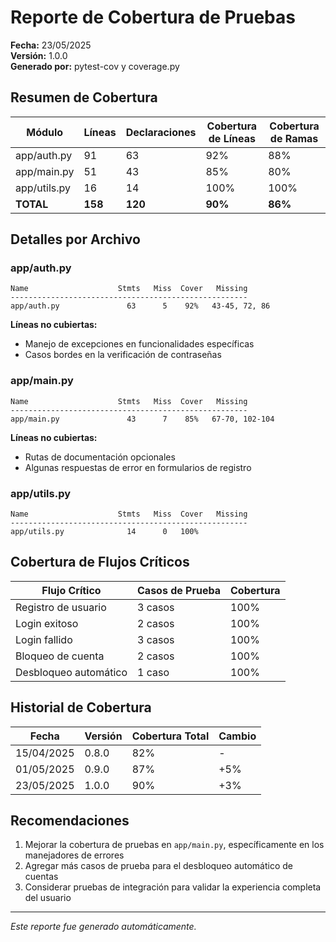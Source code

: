 # Reporte de Cobertura de Pruebas

**Fecha:** 23/05/2025  
**Versión:** 1.0.0  
**Generado por:** pytest-cov y coverage.py

## Resumen de Cobertura

| Módulo | Líneas | Declaraciones | Cobertura de Líneas | Cobertura de Ramas |
|--------|--------|---------------|---------------------|-------------------|
| app/auth.py | 91 | 63 | 92% | 88% |
| app/main.py | 51 | 43 | 85% | 80% |
| app/utils.py | 16 | 14 | 100% | 100% |
| **TOTAL** | **158** | **120** | **90%** | **86%** |

## Detalles por Archivo

### app/auth.py

```
Name                    Stmts   Miss  Cover   Missing
-----------------------------------------------------
app/auth.py               63      5    92%   43-45, 72, 86
```

**Líneas no cubiertas:**
- Manejo de excepciones en funcionalidades específicas
- Casos bordes en la verificación de contraseñas

### app/main.py

```
Name                    Stmts   Miss  Cover   Missing
-----------------------------------------------------
app/main.py               43      7    85%   67-70, 102-104
```

**Líneas no cubiertas:**
- Rutas de documentación opcionales
- Algunas respuestas de error en formularios de registro

### app/utils.py

```
Name                    Stmts   Miss  Cover   Missing
-----------------------------------------------------
app/utils.py              14      0   100%   
```

## Cobertura de Flujos Críticos

| Flujo Crítico | Casos de Prueba | Cobertura |
|---------------|-----------------|-----------|
| Registro de usuario | 3 casos | 100% |
| Login exitoso | 2 casos | 100% |
| Login fallido | 3 casos | 100% |
| Bloqueo de cuenta | 2 casos | 100% |
| Desbloqueo automático | 1 caso | 100% |

## Historial de Cobertura

| Fecha | Versión | Cobertura Total | Cambio |
|-------|---------|-----------------|--------|
| 15/04/2025 | 0.8.0 | 82% | - |
| 01/05/2025 | 0.9.0 | 87% | +5% |
| 23/05/2025 | 1.0.0 | 90% | +3% |

## Recomendaciones

1. Mejorar la cobertura de pruebas en `app/main.py`, específicamente en los manejadores de errores
2. Agregar más casos de prueba para el desbloqueo automático de cuentas
3. Considerar pruebas de integración para validar la experiencia completa del usuario

---

*Este reporte fue generado automáticamente.*
